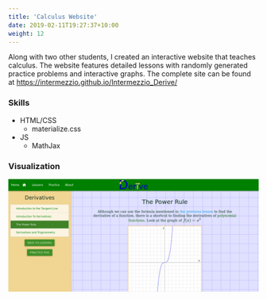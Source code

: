 ```yaml
---
title: 'Calculus Website'
date: 2019-02-11T19:27:37+10:00
weight: 12
---
```


Along with two other students, I created an interactive website that teaches calculus. The website features detailed lessons with randomly generated practice problems and interactive graphs. The complete site can be found at https://intermezzio.github.io/Intermezzio_Derive/

### Skills

* HTML/CSS
	* materialize.css
* JS
	* MathJax

### Visualization

![](/calcsite.png)